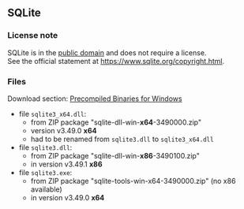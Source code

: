 ## SQLite

### License note

SQLite is in the [public domain](http://en.wikipedia.org/wiki/Public_Domain) and does not require a license.<br>
See the official statement at https://www.sqlite.org/copyright.html.

### Files

Download section: [Precompiled Binaries for Windows](https://www.sqlite.org/download.html)

- file `sqlite3_x64.dll`:
  - from ZIP package "sqlite-dll-win-**x64**-3490000.zip"
  - version v3.49.0 **x64**
  - had to be renamed from `sqlite3.dll` to `sqlite3_x64.dll`
- file `sqlite3.dll`:
  - from ZIP package "sqlite-dll-win-**x86**-3490100.zip"
  - in version v3.49.1 **x86**
- file `sqlite3.exe`:
  - from ZIP package "sqlite-tools-win-x64-3490000.zip" (no x86 available)
  - in version v3.49.0 **x64**
